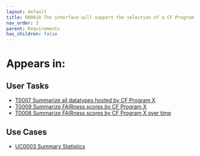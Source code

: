 ```yaml
---
layout: default
title: R00018 The interface will support the selection of a CF Program of interest
nav_order: 3
parent: Requirements
has_children: false
---
```


# Appears in:


## User Tasks

-   [T0007 Summarize all datatypes hosted by CF Program X](../user-tasks/t0007-summarize-all-datatypes-hosted-by-cf-program-x.md)
-   [T0009 Summarize FAIRness scores by CF Program X](../user-tasks/t0009-summarize-fairness-scores-by-cf-program-x.md)
-   [T0008 Summarize FAIRness scores by CF Program X over time](../user-tasks/t0008-summarize-fairness-scores-by-cf-program-x-over-time.md)

## Use Cases

-   [UC0003 Summary Statistics](../use-cases/summary-statistics.md)
